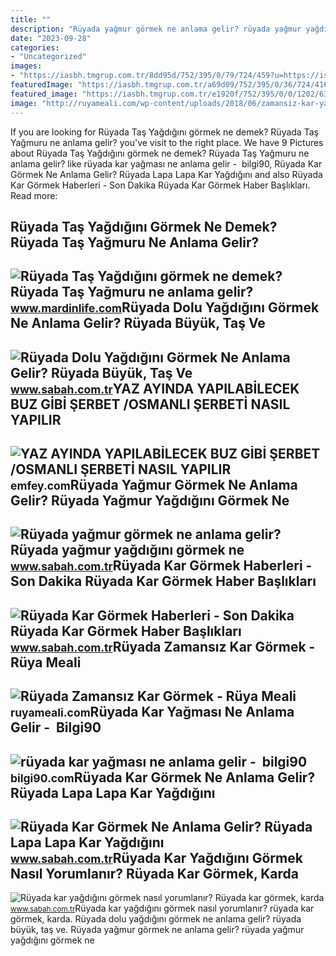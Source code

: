 ```yaml
---
title: ""
description: "Rüyada yağmur görmek ne anlama gelir? rüyada yağmur yağdığını görmek ne"
date: "2023-09-28"
categories:
- "Uncategorized"
images:
- "https://iasbh.tmgrup.com.tr/8dd95d/752/395/0/79/724/459?u=https://isbh.tmgrup.com.tr/sbh/2021/08/30/ruyada-yagmur-gormek-ne-anlama-gelir-ruyada-yagmur-yagdigini-gormek-anlami-nedir-1630307850567.jpg"
featuredImage: "https://iasbh.tmgrup.com.tr/a69d09/752/395/0/36/724/416?u=https://isbh.tmgrup.com.tr/sbh/2023/03/14/ruyada-kar-gormek-ne-anlama-gelir-ruyada-lapa-lapa-kar-yagdigini-gormenin-anlami-1678784030649.jpg"
featured_image: "https://iasbh.tmgrup.com.tr/e1920f/752/395/0/0/1202/631?u=https://isbh.tmgrup.com.tr/sbh/2020/03/23/ruyada-kar-yagdigini-gormek-nedir-ne-anlama-gelir-ruyada-karda-yurumek-kar-yemek-ruya-tabirleri-1584972018387.jpg"
image: "http://ruyameali.com/wp-content/uploads/2018/06/zamansiz-kar-yagdigini-gormek-1140x641.jpg"
---
```


If you are looking for Rüyada Taş Yağdığını görmek ne demek? Rüyada Taş Yağmuru ne anlama gelir? you've visit to the right place. We have 9 Pictures about Rüyada Taş Yağdığını görmek ne demek? Rüyada Taş Yağmuru ne anlama gelir? like rüyada kar yağması ne anlama gelir - ️ bilgi90, Rüyada Kar Görmek Ne Anlama Gelir? Rüyada Lapa Lapa Kar Yağdığını and also Rüyada Kar Görmek Haberleri - Son Dakika Rüyada Kar Görmek Haber Başlıkları. Read more:

Rüyada Taş Yağdığını Görmek Ne Demek? Rüyada Taş Yağmuru Ne Anlama Gelir?
-------------------------------------------------------------------------

 ![Rüyada Taş Yağdığını görmek ne demek? Rüyada Taş Yağmuru ne anlama gelir?](https://www.mardinlife.com/uploads/2022/05/15/ruyada-tas-yagdigini-gormek-ne-demek-ruyada-tas-yagmuru-ne-anlama-gelir-71077.png?234234.234234) <small>www.mardinlife.com</small>Rüyada Dolu Yağdığını Görmek Ne Anlama Gelir? Rüyada Büyük, Taş Ve
------------------------------------------------------------------

 ![Rüyada Dolu Yağdığını Görmek Ne Anlama Gelir? Rüyada Büyük, Taş Ve](https://iasbh.tmgrup.com.tr/195ab8/752/395/0/42/724/422?u=https://isbh.tmgrup.com.tr/sbh/2022/05/24/ruyada-dolu-yagdigini-gormek-ne-anlama-gelir-ruyada-buyuk-tas-ve-ceviz-buyuklugunde-dolu-yagmasi-anlami-1653396414062.jpg) <small>www.sabah.com.tr</small>YAZ AYINDA YAPILABİLECEK BUZ GİBİ ŞERBET /OSMANLI ŞERBETİ NASIL YAPILIR
-----------------------------------------------------------------------

 ![YAZ AYINDA YAPILABİLECEK BUZ GİBİ ŞERBET /OSMANLI ŞERBETİ NASIL YAPILIR](https://emfey.com/wp-content/uploads/2022/05/YAZ-AYINDA-YAPILABILECEK-BUZ-GIBI-SERBET-OSMANLI-SERBETI-NASIL-YAPILIR-REYHAN-SERBETIsagliklibeslenme-saglikliyasam-onerileri-2022.jpg) <small>emfey.com</small>Rüyada Yağmur Görmek Ne Anlama Gelir? Rüyada Yağmur Yağdığını Görmek Ne
-----------------------------------------------------------------------

 ![Rüyada yağmur görmek ne anlama gelir? Rüyada yağmur yağdığını görmek ne](https://iasbh.tmgrup.com.tr/8dd95d/752/395/0/79/724/459?u=https://isbh.tmgrup.com.tr/sbh/2021/08/30/ruyada-yagmur-gormek-ne-anlama-gelir-ruyada-yagmur-yagdigini-gormek-anlami-nedir-1630307850567.jpg) <small>www.sabah.com.tr</small>Rüyada Kar Görmek Haberleri - Son Dakika Rüyada Kar Görmek Haber Başlıkları
---------------------------------------------------------------------------

 ![Rüyada Kar Görmek Haberleri - Son Dakika Rüyada Kar Görmek Haber Başlıkları](https://iasbh.tmgrup.com.tr/f55089/366/218/0/50/724/481?u=https://isbh.tmgrup.com.tr/sbh/2022/04/19/ruyada-kar-gormek-ne-anlama-gelir-ruyada-yaz-gunu-lapa-lapa-kar-yagdigini-gormek-anlami-nedir-ve-iyi-midir-1650365944441.jpg) <small>www.sabah.com.tr</small>Rüyada Zamansız Kar Görmek - Rüya Meali
---------------------------------------

 ![Rüyada Zamansız Kar Görmek - Rüya Meali](http://ruyameali.com/wp-content/uploads/2018/06/zamansiz-kar-yagdigini-gormek-1140x641.jpg) <small>ruyameali.com</small>Rüyada Kar Yağması Ne Anlama Gelir - ️ Bilgi90
----------------------------------------------

 ![rüyada kar yağması ne anlama gelir - ️ bilgi90](https://www.diyadinnet.com/d/ruya/ruyada-kar-yagdigini-gormek-ne-anlama-gelir-833.jpg) <small>bilgi90.com</small>Rüyada Kar Görmek Ne Anlama Gelir? Rüyada Lapa Lapa Kar Yağdığını
-----------------------------------------------------------------

 ![Rüyada Kar Görmek Ne Anlama Gelir? Rüyada Lapa Lapa Kar Yağdığını](https://iasbh.tmgrup.com.tr/a69d09/752/395/0/36/724/416?u=https://isbh.tmgrup.com.tr/sbh/2023/03/14/ruyada-kar-gormek-ne-anlama-gelir-ruyada-lapa-lapa-kar-yagdigini-gormenin-anlami-1678784030649.jpg) <small>www.sabah.com.tr</small>Rüyada Kar Yağdığını Görmek Nasıl Yorumlanır? Rüyada Kar Görmek, Karda
----------------------------------------------------------------------

 ![Rüyada kar yağdığını görmek nasıl yorumlanır? Rüyada kar görmek, karda](https://iasbh.tmgrup.com.tr/e1920f/752/395/0/0/1202/631?u=https://isbh.tmgrup.com.tr/sbh/2020/03/23/ruyada-kar-yagdigini-gormek-nedir-ne-anlama-gelir-ruyada-karda-yurumek-kar-yemek-ruya-tabirleri-1584972018387.jpg) <small>www.sabah.com.tr</small>Rüyada kar yağdığını görmek nasıl yorumlanır? rüyada kar görmek, karda. Rüyada dolu yağdığını görmek ne anlama gelir? rüyada büyük, taş ve. Rüyada yağmur görmek ne anlama gelir? rüyada yağmur yağdığını görmek ne
